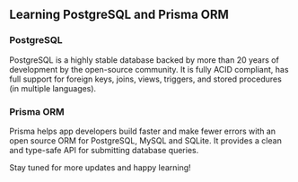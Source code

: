 ## Learning PostgreSQL and Prisma ORM

### PostgreSQL

PostgreSQL is a highly stable database backed by more than 20 years of development by the open-source community. It is fully ACID compliant, has full support for foreign keys, joins, views, triggers, and stored procedures (in multiple languages).

### Prisma ORM

Prisma helps app developers build faster and make fewer errors with an open source ORM for PostgreSQL, MySQL and SQLite. It provides a clean and type-safe API for submitting database queries.

Stay tuned for more updates and happy learning!